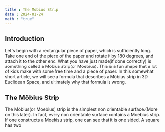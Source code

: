 ```yaml
---
title : The Mobius Strip
date : 2024-01-24
math : "true"
---
```

## Introduction

Let's begin with a rectangular piece of paper, which is sufficiently long. Take one end of the piece of the paper and rotate it by 180 degrees, and attach it to the other end. 
What you have just made(if done correctly) is something called a Möbius strip(or Moebius). This is a fun shape that a lot of kids make with some free time and a piece of paper. 
In this somewhat short article, we will see a formula that describes a Möbius strip in 3D Euclidean Space, and ultimately why that formula is wrong.

## The Möbius Strip

The Möbius(or Moebius) strip is the simplest non orientable surface.(More on this later). In fact, every non orientable surface contains a Moebius strip. If one constructs a Moebisu strip, one can see that it is one sided. A square has two  